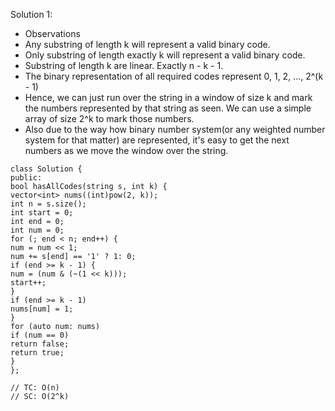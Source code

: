 Solution 1:
​
- Observations
- Any substring of length k will represent a valid binary code.
- Only substring of length exactly k will represent a valid binary code.
- Substring of length k are linear. Exactly n - k - 1.
- The binary representation of all required codes represent 0, 1, 2, ..., 2^(k - 1)
​
- Hence, we can just run over the string in a window of size k and mark the numbers represented by that string as seen. We can use a simple array of size 2^k to mark those numbers.
- Also due to the way how binary number system(or any weighted number system for that matter) are represented, it's easy to get the next numbers as we move the window over the string.
​
```
class Solution {
public:
bool hasAllCodes(string s, int k) {
vector<int> nums((int)pow(2, k));
int n = s.size();
int start = 0;
int end = 0;
int num = 0;
for (; end < n; end++) {
num = num << 1;
num += s[end] == '1' ? 1: 0;
if (end >= k - 1) {
num = (num & (~(1 << k)));
start++;
}
if (end >= k - 1)
nums[num] = 1;
}
for (auto num: nums)
if (num == 0)
return false;
return true;
}
};
​
// TC: O(n)
// SC: O(2^k)
```
​